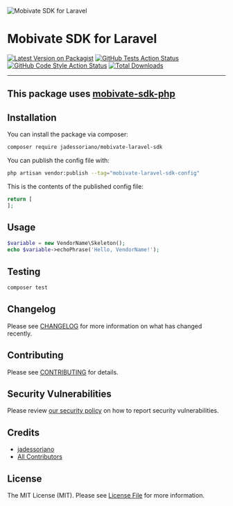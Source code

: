 ![Mobivate SDK for Laravel](https://github.com/user-attachments/assets/4dfd52ed-5406-4493-b56c-895cf44d430b)

# Mobivate SDK for Laravel

[![Latest Version on Packagist](https://img.shields.io/packagist/v/jadessoriano/mobivate-laravel-sdk.svg?style=flat-square)](https://packagist.org/packages/jadessoriano/mobivate-laravel-sdk)
[![GitHub Tests Action Status](https://img.shields.io/github/actions/workflow/status/jadessoriano/mobivate-laravel-sdk/run-tests.yml?branch=main&label=tests&style=flat-square)](https://github.com/jadessoriano/mobivate-laravel-sdk/actions?query=workflow%3Arun-tests+branch%3Amain)
[![GitHub Code Style Action Status](https://img.shields.io/github/actions/workflow/status/jadessoriano/mobivate-laravel-sdk/fix-php-code-style-issues.yml?branch=main&label=code%20style&style=flat-square)](https://github.com/jadessoriano/mobivate-laravel-sdk/actions?query=workflow%3A"Fix+PHP+code+style+issues"+branch%3Amain)
[![Total Downloads](https://img.shields.io/packagist/dt/jadessoriano/mobivate-laravel-sdk.svg?style=flat-square)](https://packagist.org/packages/jadessoriano/mobivate-laravel-sdk)
<!--delete-->
---
This package uses [mobivate-sdk-php](https://github.com/jadessoriano/mobivate-sdk-php)
---
<!--/delete-->


## Installation

You can install the package via composer:

```bash
composer require jadessoriano/mobivate-laravel-sdk
```

You can publish the config file with:

```bash
php artisan vendor:publish --tag="mobivate-laravel-sdk-config"
```

This is the contents of the published config file:

```php
return [
];
```

## Usage

```php
$variable = new VendorName\Skeleton();
echo $variable->echoPhrase('Hello, VendorName!');
```

## Testing

```bash
composer test
```

## Changelog

Please see [CHANGELOG](CHANGELOG.md) for more information on what has changed recently.

## Contributing

Please see [CONTRIBUTING](CONTRIBUTING.md) for details.

## Security Vulnerabilities

Please review [our security policy](../../security/policy) on how to report security vulnerabilities.

## Credits

- [jadessoriano](https://github.com/jadessoriano)
- [All Contributors](../../contributors)

## License

The MIT License (MIT). Please see [License File](LICENSE.md) for more information.
